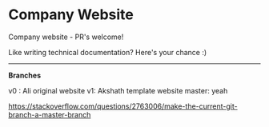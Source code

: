 # Company Website
Company website - PR's welcome!

Like writing technical documentation? Here's your chance :)

_____

**Branches**

v0 : Ali original website
v1: Akshath template website
master: yeah

https://stackoverflow.com/questions/2763006/make-the-current-git-branch-a-master-branch
